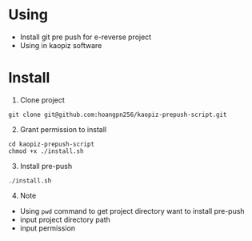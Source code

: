 # Using
- Install git pre push for e-reverse project
- Using in kaopiz software

# Install
1. Clone project
```
git clone git@github.com:hoangpn256/kaopiz-prepush-script.git
```

2. Grant permission to install
```
cd kaopiz-prepush-script
chmod +x ./install.sh
```

3. Install pre-push
```
./install.sh
```

4. Note
- Using `pwd` command to get project directory want to install pre-push
- input project directory path
- input permission


